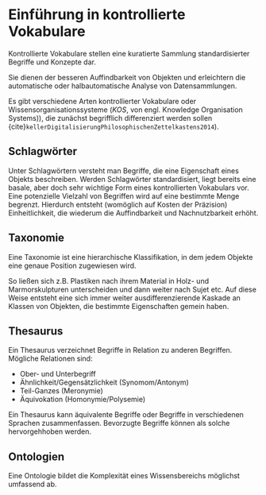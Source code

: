 # Einführung in kontrollierte Vokabulare

Kontrollierte Vokabulare stellen eine kuratierte Sammlung standardisierter Begriffe und Konzepte dar.

Sie dienen der besseren Auffindbarkeit von Objekten und erleichtern die automatische oder halbautomatische Analyse von Datensammlungen.


Es gibt verschiedene Arten kontrollierter Vokabulare oder Wissensorganisationssysteme (*KOS*, von engl. Knowledge Organisation Systems)), die zunächst begrifflich differenziert werden sollen {cite}`kellerDigitalisierungPhilosophischenZettelkastens2014`).

## Schlagwörter

Unter Schlagwörtern versteht man Begriffe, die eine Eigenschaft eines Objekts beschreiben.
Werden Schlagwörter standardisiert, liegt bereits eine basale, aber doch sehr wichtige Form eines kontrollierten Vokabulars vor.
Eine potenzielle Vielzahl von Begriffen wird auf eine bestimmte Menge begrenzt.
Hierdurch entsteht (womöglich auf Kosten der Präzision) Einheitlichkeit, die wiederum die Auffindbarkeit und Nachnutzbarkeit erhöht.


## Taxonomie

Eine Taxonomie ist eine hierarchische Klassifikation, in dem jedem Objekte eine genaue Position zugewiesen wird.

So ließen sich z.B. Plastiken nach ihrem Material in Holz- und Marmorskulpturen unterscheiden und dann weiter nach Sujet etc.
Auf diese Weise entsteht eine sich immer weiter ausdifferenzierende Kaskade an Klassen von Objekten, die bestimmte Eigenschaften gemein haben.

## Thesaurus

Ein Thesaurus verzeichnet Begriffe in Relation zu anderen Begriffen.
Mögliche Relationen sind:

- Ober- und Unterbegriff
- Ähnlichkeit/Gegensätzlichkeit (Synomom/Antonym)
- Teil-Ganzes (Meronymie)
- Äquivokation (Homonymie/Polysemie)

Ein Thesaurus kann äquivalente Begriffe oder Begriffe in verschiedenen Sprachen zusammenfassen.
Bevorzugte Begriffe können als solche hervorgehhoben werden.

## Ontologien

Eine Ontologie bildet die Komplexität eines Wissensbereichs möglichst umfassend ab.



